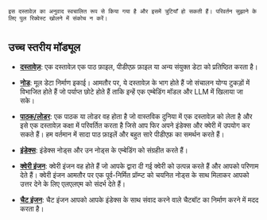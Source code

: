 `इस दस्तावेज़ का अनुवाद स्वचालित रूप से किया गया है और इसमें त्रुटियाँ हो सकती हैं। परिवर्तन सुझाने के लिए पुल रिक्वेस्ट खोलने में संकोच न करें।`

#

## उच्च स्तरीय मॉड्यूल

- [**दस्तावेज़**](./high_level/documents_and_nodes.md): एक दस्तावेज़ एक पाठ फ़ाइल, पीडीएफ़ फ़ाइल या अन्य संयुक्त डेटा को प्रतिष्ठित करता है।

- [**नोड**](./high_level/documents_and_nodes.md): मूल डेटा निर्माण इकाई। आमतौर पर, ये दस्तावेज़ के भाग होते हैं जो संचालन योग्य टुकड़ों में विभाजित होते हैं जो पर्याप्त छोटे होते हैं ताकि इन्हें एक एम्बेडिंग मॉडल और LLM में खिलाया जा सके।

- [**पाठक/लोडर**](./high_level/data_loader.md): एक पाठक या लोडर वह होता है जो वास्तविक दुनिया में एक दस्तावेज़ को लेता है और इसे एक दस्तावेज़ कक्षा में परिवर्तित करता है जिसे आप फिर अपने इंडेक्स और क्वेरी में उपयोग कर सकते हैं। हम वर्तमान में सादा पाठ फ़ाइलें और बहुत सारे पीडीएफ़ का समर्थन करते हैं।

- [**इंडेक्स**](./high_level/data_index.md): इंडेक्स नोड्स और उन नोड्स के एम्बेडिंग को संग्रहीत करते हैं।

- [**क्वेरी इंजन**](./high_level/query_engine.md): क्वेरी इंजन वह होते हैं जो आपके द्वारा दी गई क्वेरी को उत्पन्न करते हैं और आपको परिणाम देते हैं। क्वेरी इंजन आमतौर पर एक पूर्व-निर्मित प्रॉम्प्ट को चयनित नोड्स के साथ मिलाकर आपको उत्तर देने के लिए एलएलएम को संदर्भ देते हैं।

- [**चैट इंजन**](./high_level/chat_engine.md): चैट इंजन आपको आपके इंडेक्स के साथ संवाद करने वाले चैटबॉट का निर्माण करने में मदद करता है।

##
